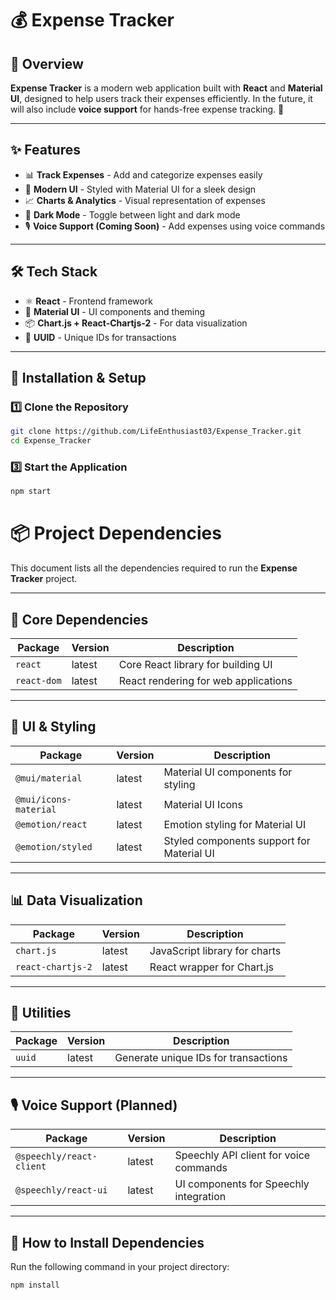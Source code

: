 # 💰 Expense Tracker

## 📌 Overview
**Expense Tracker** is a modern web application built with **React** and **Material UI**, designed to help users track their expenses efficiently. In the future, it will also include **voice support** for hands-free expense tracking. 🚀  

---

## ✨ Features
- 📊 **Track Expenses** - Add and categorize expenses easily  
- 🎨 **Modern UI** - Styled with Material UI for a sleek design  
- 📈 **Charts & Analytics** - Visual representation of expenses  
- 🌙 **Dark Mode** - Toggle between light and dark mode  
- 🎙️ **Voice Support (Coming Soon)** - Add expenses using voice commands  

---

## 🛠️ Tech Stack
- ⚛️ **React** - Frontend framework  
- 🎨 **Material UI** - UI components and theming  
- 📦 **Chart.js + React-Chartjs-2** - For data visualization  
- 🔗 **UUID** - Unique IDs for transactions  

---

## 🚀 Installation & Setup
### **1️⃣ Clone the Repository**
```sh
git clone https://github.com/LifeEnthusiast03/Expense_Tracker.git
cd Expense_Tracker
```
### **3️⃣ Start the Application**
```sh
npm start
```
# 📦 Project Dependencies

This document lists all the dependencies required to run the **Expense Tracker** project.

---

## 📌 Core Dependencies
| Package                  | Version  | Description |
|--------------------------|----------|------------|
| `react`                  | latest   | Core React library for building UI |
| `react-dom`              | latest   | React rendering for web applications |

---

## 🎨 UI & Styling
| Package                  | Version  | Description |
|--------------------------|----------|------------|
| `@mui/material`          | latest   | Material UI components for styling |
| `@mui/icons-material`    | latest   | Material UI Icons |
| `@emotion/react`         | latest   | Emotion styling for Material UI |
| `@emotion/styled`        | latest   | Styled components support for Material UI |

---

## 📊 Data Visualization
| Package                  | Version  | Description |
|--------------------------|----------|------------|
| `chart.js`               | latest   | JavaScript library for charts |
| `react-chartjs-2`        | latest   | React wrapper for Chart.js |

---

## 🔗 Utilities
| Package                  | Version  | Description |
|--------------------------|----------|------------|
| `uuid`                   | latest   | Generate unique IDs for transactions |

---

## 🎙️ Voice Support (Planned)
| Package                  | Version  | Description |
|--------------------------|----------|------------|
| `@speechly/react-client` | latest   | Speechly API client for voice commands |
| `@speechly/react-ui`     | latest   | UI components for Speechly integration |

---

## 📌 How to Install Dependencies
Run the following command in your project directory:
```sh
npm install

